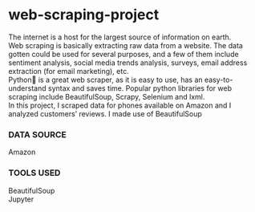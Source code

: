 # web-scraping-project
The internet is a host for the largest source of information on earth. <br>
Web scraping is basically extracting raw data from a website. The data gotten could be used for several purposes, and a few of them include sentiment analysis, social media trends analysis, surveys, email address extraction (for email marketing), etc. <br>
Python🐍 is a great web scraper, as it is easy to use, has an easy-to-understand syntax and saves time. Popular python libraries for web scraping include BeautifulSoup, Scrapy, Selenium and lxml. <br>
In this project, I scraped data for phones available on Amazon and I analyzed customers’ reviews.
I made use of BeautifulSoup

### DATA SOURCE <br>
Amazon

### TOOLS USED <br>
BeautifulSoup <br>
Jupyter 
